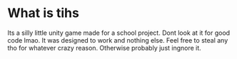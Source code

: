# What is tihs
Its a silly little unity game made for a school project.
Dont look at it for good code lmao. It was designed to work and nothing else. 
Feel free to steal any tho for whatever crazy reason.
Otherwise probably just ingnore it.
